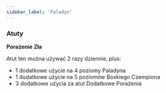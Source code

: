 ```yaml
---
sidebar_label: 'Paladyn'
---
```



### Atuty
**Porażenie Zła**

Atut ten można używać 2 razy dziennie, plus:
- 1 dodatkowe użycie na 4 poziomy Paladyna
- 1 dodatkowe użycie na 5 poziomów Boskiego Czempiona
- 3 dodatkowe użycia za atut Dodatkowe Porażenia